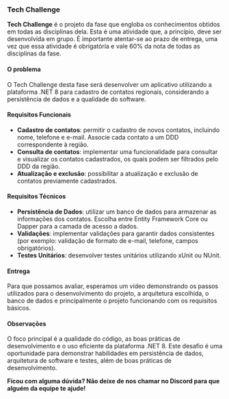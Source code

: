 ### Tech Challenge

**Tech Challenge** é o projeto da fase que engloba os conhecimentos obtidos em todas as disciplinas dela. Esta é uma atividade que, a princípio, deve ser desenvolvida em grupo. É importante atentar-se ao prazo de entrega, uma vez que essa atividade é obrigatória e vale 60% da nota de todas as disciplinas da fase.

#### O problema

O Tech Challenge desta fase será desenvolver um aplicativo utilizando a plataforma .NET 8 para cadastro de contatos regionais, considerando a persistência de dados e a qualidade do software.

#### Requisitos Funcionais

- **Cadastro de contatos**: permitir o cadastro de novos contatos, incluindo nome, telefone e e-mail. Associe cada contato a um DDD correspondente à região.
- **Consulta de contatos**: implementar uma funcionalidade para consultar e visualizar os contatos cadastrados, os quais podem ser filtrados pelo DDD da região.
- **Atualização e exclusão**: possibilitar a atualização e exclusão de contatos previamente cadastrados.

#### Requisitos Técnicos

- **Persistência de Dados**: utilizar um banco de dados para armazenar as informações dos contatos. Escolha entre Entity Framework Core ou Dapper para a camada de acesso a dados.
- **Validações**: implementar validações para garantir dados consistentes (por exemplo: validação de formato de e-mail, telefone, campos obrigatórios).
- **Testes Unitários**: desenvolver testes unitários utilizando xUnit ou NUnit.

#### Entrega

Para que possamos avaliar, esperamos um vídeo demonstrando os passos utilizados para o desenvolvimento do projeto, a arquitetura escolhida, o banco de dados e principalmente o projeto funcionando com os requisitos básicos.

#### Observações

O foco principal é a qualidade do código, as boas práticas de desenvolvimento e o uso eficiente da plataforma .NET 8. Este desafio é uma oportunidade para demonstrar habilidades em persistência de dados, arquitetura de software e testes, além de boas práticas de desenvolvimento.

**Ficou com alguma dúvida? Não deixe de nos chamar no Discord para que alguém da equipe te ajude!**